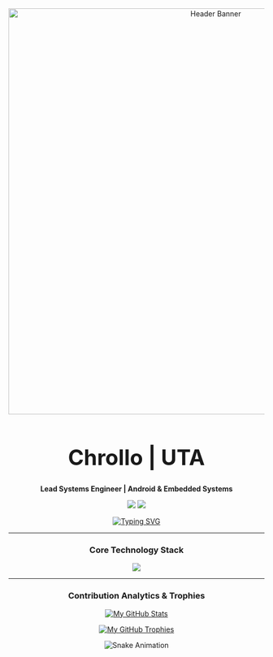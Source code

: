 <div align="center">
  <img src="URL_FOR_YOUR_CUSTOM_HEADER_GIF" alt="Header Banner" width="800px" />
  <h1 style="font-size: 3em; font-weight: bold;">Chrollo | UTA</h1>
  <p><strong>Lead Systems Engineer | Android & Embedded Systems</strong></p>
  <a href="URL_TO_YOUR_LINKEDIN"><img src="https://img.shields.io/badge/LinkedIn-0A66C2?style=for-the-badge&logo=linkedin&logoColor=white"></a>
  <a href="URL_TO_YOUR_XDA_PROFILE"><img src="https://img.shields.io/badge/XDA--Developers-%23AC6E2F.svg?style=for-the-badge&logo=XDA-Developers&logoColor=white"></a>
</div>

<div align="center">

[![Typing SVG](https://readme-typing-svg.demolab.com?font=Fira+Code&weight=600&pause=1000&color=00BFFF¢er=true&vCenter=true&width=600&lines=Architecting+Robust+Android+Systems;Low-Level+Performance+Optimization;System+Security+%26+Hardening;Building+the+Future+of+Mobile+OS)](https://git.io/typing-svg)

</div>

---

### <p align="center">Core Technology Stack</p>

<p align="center">
  <a href="https://skillicons.dev">
    <img src="https://skillicons.dev/icons?i=linux,android,c,cpp,java,kotlin,python,rust,bash,docker,git&perline=6" />
  </a>
</p>

---

### <p align="center">Contribution Analytics & Trophies</p>

<div align="center">

[![My GitHub Stats](https://github-readme-stats.vercel.app/api?username=ChrolloUTA&show_icons=true&theme=tokyonight&include_all_commits=true&count_private=true)](https://github.com/ChrolloUTA)

[![My GitHub Trophies](https://github-profile-trophy.vercel.app/?username=ChrolloUTA&theme=tokyonight&no-bg=true&no-frame=true&column=-1&row=1)](https://github.com/ChrolloUTA)

</div>

<div align="center">

![Snake Animation](https://github.com/ChrolloUTA/ChrolloUTA/blob/output/github-contribution-grid-snake-dark.svg)

</div>
